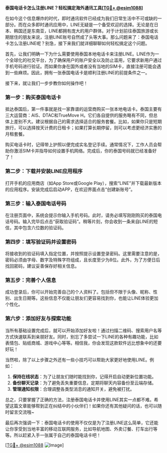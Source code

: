 **泰国电话卡怎么注册LINE？轻松搞定海外通讯工具[[TG💪+ @esim1088](https://t.me/s/esim1088)]**

在如今这个信息爆炸的时代，即时通讯软件已经成为我们日常生活中不可或缺的一部分。而在众多即时通讯应用中，LINE无疑是一个备受欢迎的选择。无论是在日本、韩国还是东南亚，LINE都拥有庞大的用户群体。对于计划前往泰国旅游或长期居住的朋友来说，注册LINE账号自然成了头等大事。那么问题来了：泰国电话卡怎么注册LINE呢？别急，接下来我们就详细聊聊如何轻松搞定这个问题。

首先，让我们明确一下为什么需要使用泰国本地电话卡来注册LINE。LINE作为一个全球化的社交平台，为了确保用户的账户安全以及防止滥用，它要求新用户通过手机号码进行验证。而如果你身在国外或者没有当地的SIM卡，直接注册可能会遇到一些麻烦。因此，拥有一张泰国电话卡是顺利注册LINE的前提条件之一。

接下来，就让我们一步步教你如何操作吧！

### 第一步：购买泰国电话卡

抵达泰国后，第一件事就是找一家靠谱的运营商购买一张本地电话卡。泰国主要有三大运营商：AIS、DTAC和TrueMove H。它们各自提供的服务略有不同，但总体上差别不大。建议根据自己的需求选择适合的服务套餐。比如，如果你只是短期旅行，可以选择按天计费的日租卡；如果打算长期停留，则可以考虑更经济实惠的月租套餐。

购买电话卡时，记得带上护照以便完成实名登记手续。通常情况下，工作人员会帮助你激活SIM卡并指导如何设置手机网络。完成后，你的泰国号码就已经准备好了！

### 第二步：下载并安装LINE应用程序

打开手机的应用商店（如App Store或Google Play），搜索“LINE”并下载最新版本的应用程序。安装完成后启动APP，在欢迎界面点击“创建新账号”。

### 第三步：输入泰国电话号码

在注册页面中，系统会提示你输入手机号码。此时，请务必填写刚刚购买的泰国电话号码。输入完毕后点击“获取验证码”。稍等片刻，你会收到一条来自LINE的短信，其中包含六位数的验证码。

### 第四步：填写验证码并设置密码

将接收到的验证码填入指定位置，并按照提示设置登录密码。这里需要注意的是，密码必须由字母、数字及特殊字符组成，且长度至少为8位。此外，为了方便日后找回密码，建议妥善保存好相关信息。

### 第五步：完善个人信息

成功登录后，你可以开始完善自己的个人资料了。包括但不限于头像、昵称、性别、出生日期等。这些信息不仅能让朋友们更容易找到你，也能让LINE体验更加个性化。

### 第六步：添加好友与探索功能

当所有基础设置完成后，就可以开始添加好友啦！通过扫描二维码、搜索用户名等方式快速联系到亲朋好友。同时，别忘了多尝试一下LINE的各种有趣功能，比如表情包、贴纸商城、游戏中心等等。相信我，你会发现这款软件远比想象中的还要好玩！

当然啦，除了以上步骤之外还有一些小技巧可以帮助大家更好地使用LINE。例如：

1. **保持在线状态**：为了让朋友们随时能找到你，记得开启自动更新位置功能。
2. **备份聊天记录**：为了避免丢失重要信息，定期将聊天内容备份至云端存储。
3. **管理通知权限**：合理调整各类型消息的通知开关，避免被打扰。

总之，只要掌握了正确的方法，注册泰国电话卡并使用LINE其实一点都不难。希望这篇文章能够帮到正在纠结中的小伙伴们！如果你还有其他疑问的话，也可以随时留言交流哦~

最后再次强调一下：泰国电话卡的使用不仅仅是为了注册LINE这么简单，它还能让你享受到当地丰富的移动互联网服务，比如导航地图、外卖订餐、打车出行等等。所以赶紧入手一张属于自己的泰国电话卡吧！

[[TG💪+ @esim1088](https://t.me/s/esim1088) ![Image](https://i.postimg.cc/4NQfJmqS/Snipaste-2025-05-13-00-14-12.png)]